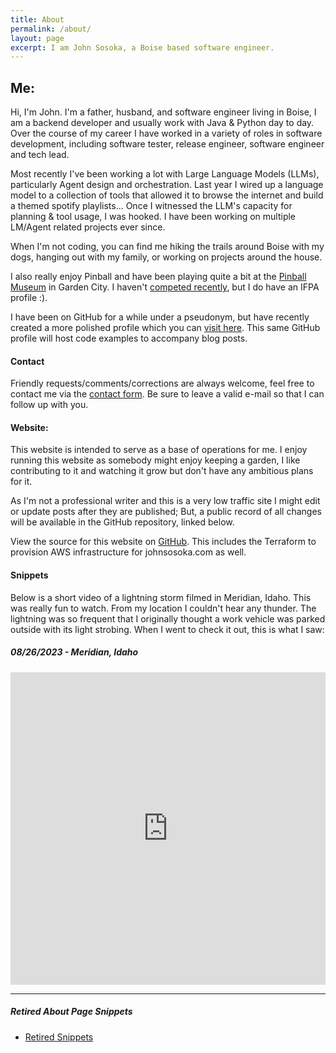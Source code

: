 ```yaml
---
title: About
permalink: /about/
layout: page
excerpt: I am John Sosoka, a Boise based software engineer.
---
```


## Me:

Hi, I'm John. I'm a father, husband, and software engineer living in Boise, I am a backend developer and usually work 
with Java & Python day to day. Over the course of my career I have worked in a variety of roles in software development,
including software tester, release engineer, software engineer and tech lead.

Most recently I've been working a lot with Large Language Models (LLMs), particularly Agent design and orchestration. Last
year I wired up a language model to a collection of tools that allowed it to browse the internet and build a themed spotify 
playlists... Once I witnessed the LLM's capacity for planning & tool usage, I was hooked. I have been working on multiple 
LM/Agent related projects ever since.

When I'm not coding, you can find me hiking the trails around Boise with my dogs, hanging out with my family, or 
working on projects around the house. 

I also really enjoy Pinball and have been playing quite a bit at the [Pinball Museum](https://idahopinballmuseum.com/)
in Garden City. I haven't [competed recently](https://www.ifpapinball.com/player.php?p=50104#past), but I do have an IFPA profile :).

I have been on GitHub for a while under a pseudonym, but have recently created a more polished profile which you can 
[visit here](https://github.com/johnsosoka). This same GitHub profile will host code examples to accompany blog posts.

#### Contact

Friendly requests/comments/corrections are always welcome, feel free to contact me via the [contact form](/contact/). 
Be sure to leave a valid e-mail so that I can follow up with you.

#### Website:

This website is intended to serve as a base of operations for me. I enjoy running this website as somebody might enjoy 
keeping a garden, I like contributing to it and watching it grow but don't have any ambitious plans for it.

As I'm not a professional writer and this is a very low traffic site I might edit or update posts after they are 
published; But, a public record of all changes will be available in the GitHub repository, linked below.

View the source for this website on [GitHub](https://github.com/johnsosoka/jscom-blog). This includes the Terraform to provision AWS infrastructure for johnsosoka.com as well.

#### Snippets

Below is a short video of a lightning storm filmed in Meridian, Idaho. This was really fun to watch. From 
my location I couldn't hear any thunder. The lightning was so frequent that I originally thought a work vehicle was
parked outside with its light strobing. When I went to check it out, this is what I saw:

##### 08/26/2023 - Meridian, Idaho
<iframe style="width:100%" height=500 src="https://www.youtube.com/embed/17ewAztiQ5E?si=AzeJgq0oZzgFuc_f" title="YouTube video player" frameborder="0" allow="accelerometer; autoplay; clipboard-write; encrypted-media; gyroscope; picture-in-picture; web-share" allowfullscreen></iframe>

---

##### Retired About Page Snippets

* [Retired Snippets](/retired/about/)

